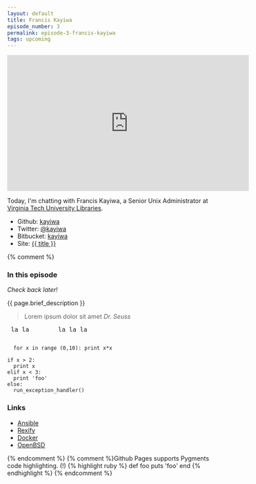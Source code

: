 ```yaml
---
layout: default
title: Francis Kayiwa
episode_number: 3
permalink: episode-3-francis-kayiwa
tags: upcoming
---
```


<iframe width="560" height="315" src="https://www.youtube.com/embed/z1xAVajUZoo" frameborder="0" allowfullscreen></iframe>

<p>
  Today, I'm chatting with Francis Kayiwa, a Senior Unix Administrator at <a href="https://lib.vt.edu">Virginia Tech University Libraries</a>.  
</p>

<ul>
  <li>Github: <a href="https://github.com/kayiwa">kayiwa</a></li>
  <li>Twitter: <a href="https://twitter.com/kayiwa">@kayiwa</a></li>
  <li>Bitbucket: <a href="https://bitbucket.org/kayiwa/">kayiwa</a></li>
  <li>Site: <a href="http://fxkayiwa.msk0.org/">{{ title }}</a></li>
</ul>

{% comment %}
<h3>In this episode</h3>

_Check back later!_
<p>{{ page.brief_description }}</p>
<blockquote>Lorem ipsum dolor sit amet <cite>Dr. Seuss</cite></blockquote>

<pre> la la        la la la</pre>
<code>
  for x in range (0,10): print x*x
</code>
<pre><code>if x > 2:
  print x
elif x < 3:
  print 'foo'
else:
  run_exception_handler()
</code></pre>
<h3>Links</h3>

* [Ansible](https://ansible.com)
* [Rexify](https://www.rexify.org/)
* [Docker](https://docker.com)
* [OpenBSD](https://www.openbsd.org)

{% endcomment %}
{% comment %}Github Pages supports Pygments code highlighting. (!) 
{% highlight ruby %}
def foo
  puts 'foo'
end
{% endhighlight %}
{% endcomment %}
